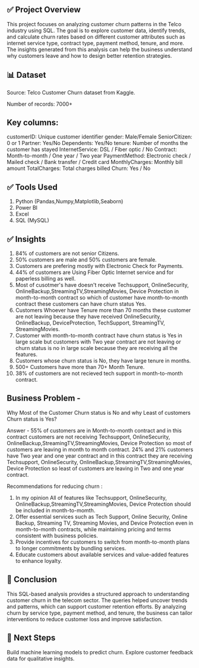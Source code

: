 ## ✅ Project Overview

This project focuses on analyzing customer churn patterns in the Telco industry using SQL. 
The goal is to explore customer data, identify trends, and calculate churn rates based on different customer attributes such as internet service type, contract type, payment method, tenure, and more.
The insights generated from this analysis can help the business understand why customers leave and how to design better retention strategies.

## 📊 Dataset

Source: Telco Customer Churn dataset from Kaggle.

Number of records: 7000+

## Key columns:

customerID: Unique customer identifier
gender: Male/Female
SeniorCitizen: 0 or 1
Partner: Yes/No
Dependents: Yes/No
tenure: Number of months the customer has stayed
InternetService: DSL / Fiber optic / No
Contract: Month-to-month / One year / Two year
PaymentMethod: Electronic check / Mailed check / Bank transfer / Credit card
MonthlyCharges: Monthly bill amount
TotalCharges: Total charges billed
Churn: Yes / No

## ✅ Tools Used

1. Python (Pandas,Numpy,Matplotlib,Seaborn)
2. Power BI
3. Excel
4. SQL (MySQL)

## ✅ Insights

1. 84% of customers are not senior Citizens.
2. 50% customers are male and 50% customers are female.
3. Customers are prefering mostly with Electronic Check for Payments.
4. 44% of customers are Using Fiber Optic Internet service and for paperless billing as well.
5. Most of cusotmer's have doesn't receive Techsupport, OnlineSecurity, OnlineBackup,StreamingTV,StreamingMovies,
   Device Protection in month-to-month contract so which of customer have month-to-month contract these customers can have churn status Yes.
6. Customers Whoever have Tenure more than 70 months these customer are not leaving because they have received OnlineSecurity, OnlineBackup, DeviceProtection, TechSupport, StreamingTV, StreamingMovies.
7. Customer with month-to-month contract have churn status is Yes in large scale but customers with Two year contract are not leaving or churn status is no in large scale because they are receiving
   all the features.
8. Customers whose churn status is No, they have large tenure in months.
9. 500+ Customers have more than 70+ Month Tenure.
10. 38% of customers are not recieved tech support in month-to-month contract.
    

## Business Problem -
Why Most of the Customer Churn status is No and why Least of customers Churn status is Yes?

Answer - 55% of customers are in Month-to-month contract and in this contract customers are not receiving Techsupport, OnlineSecurity, OnlineBackup,StreamingTV,StreamingMovies, Device Protection
         so most of customers are leaving in month to month contract.
         24% and 21% customers have Two year and one year contract and in this contract they are receiving Techsupport, OnlineSecurity, OnlineBackup,StreamingTV,StreamingMovies, Device Protection
         so least of customers are leaving in Two and one year contract.

Recommendations for reducing churn : 
1. In my opinion All of features like Techsupport, OnlineSecurity, OnlineBackup,StreamingTV,StreamingMovies, Device Protection should be included in month-to-momth.
2. Offer essential services such as Tech Support, Online Security, Online Backup, Streaming TV, Streaming Movies, and Device Protection even in month-to-month contracts,
   while maintaining pricing and terms consistent with business policies.
3. Provide incentives for customers to switch from month-to-month plans to longer commitments by bundling services.
4. Educate customers about available services and value-added features to enhance loyalty.

## 📂 Conclusion

This SQL-based analysis provides a structured approach to understanding customer churn in the telecom sector. 
The queries helped uncover trends and patterns, which can support customer retention efforts. 
By analyzing churn by service type, payment method, and tenure, the business can tailor interventions to reduce customer loss and improve satisfaction.

## 📌 Next Steps

Build machine learning models to predict churn.
Explore customer feedback data for qualitative insights.
